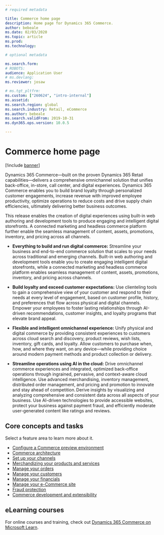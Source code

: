 ```yaml
---
# required metadata

title: Commerce home page
description: Home page for Dynamics 365 Commerce.
author: bebeale
ms.date: 02/03/2020
ms.topic: article
ms.prod: 
ms.technology: 

# optional metadata

ms.search.form: 
# ROBOTS: 
audience: Application User
# ms.devlang: 
ms.reviewer: josaw

# ms.tgt_pltfrm: 
ms.custom: ["260624", "intro-internal"]
ms.assetid: 
ms.search.region: global
ms.search.industry: Retail, eCommerce
ms.author: bebeale
ms.search.validFrom: 2019-10-31
ms.dyn365.ops.version: 10.0.5

---
```


# Commerce home page

[!include [banner](includes/banner.md)]

Dynamics 365 Commerce—built on the proven Dynamics 365 Retail capabilities—delivers a comprehensive omnichannel solution that unifies back-office, in-store, call center, and digital experiences. Dynamics 365 Commerce enables you to build brand loyalty through personalized customer engagements, increase revenue with improved employee productivity, optimize operations to reduce costs and drive supply chain efficiencies, ultimately delivering better business outcomes.

This release enables the creation of digital experiences using built-in web authoring and development tools to produce engaging and intelligent digital storefronts. A connected marketing and headless commerce platform further enable the seamless management of content, assets, promotions, inventory, and pricing across all channels.

- **Everything to build and run digital commerce:** Streamline your business and end-to-end commerce solution that scales to your needs across traditional and emerging channels. Built-in web authoring and development tools enable you to create engaging intelligent digital storefronts, while a connected marketing and headless commerce platform enables seamless management of content, assets, promotions, inventory, and pricing across channels.

- **Build loyalty and exceed customer expectations:** Use clienteling tools to gain a comprehensive view of your customer and respond to their needs at every level of engagement, based on customer profile, history, and preferences that flow across physical and digital channels. Empower your employees to foster lasting relationships through AI-driven recommendations, customer insights, and loyalty programs that elevate brand appeal.

- **Flexible and intelligent omnichannel experience:** Unify physical and digital commerce by providing consistent experiences to customers across cloud search and discovery, product reviews, wish lists, inventory, gift cards, and loyalty. Allow customers to purchase when, how, and where they want, on any device—while providing choice around modern payment methods and product collection or delivery.

- **Streamline operations using AI in the cloud:** Drive omnichannel commerce experiences and integrated, optimized back-office operations through ingrained, pervasive, and context-aware cloud intelligence. Use advanced merchandising, inventory management, distributed order management, and pricing and promotion to innovate and stay ahead of competition. Derive insights by visualizing and analyzing comprehensive and consistent data across all aspects of your business. Use AI-driven technologies to provide accessible websites, protect your business against payment fraud, and efficiently moderate user-generated content like ratings and reviews.

## Core concepts and tasks

Select a feature area to learn more about it.

- [Configure a Commerce preview environment](provisioning-guide.md)
- [Commerce architecture](./commerce-architecture.md)
- [Set up your channels](channels-overview.md)
- [Merchandizing your products and services](set-up-retail-products.md)
- [Manage your orders](Order-fulfillment-overview.md)
- [Manage your customers](set-up-customer-loyalty-program.md)
- [Manage your financials](retail-statements.md)
- [Manage your e-Commerce site](online-store-overview.md)
- [Fraud protection](dev-itpro/DFP.md)
- [Commerce development and extensibility](dev-itpro/dev-retail-home-page.md)

## eLearning courses

For online courses and training, check out [Dynamics 365 Commerce on Microsoft Learn](/learn/browse/?expanded=dynamics-365&products=dynamics-commerce&resource_type=learning%20path).
